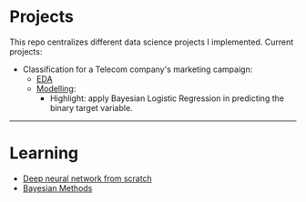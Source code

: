 # Projects
This repo centralizes different data science projects I implemented.
Current projects:
- Classification for a Telecom company's marketing campaign:
  - [EDA](https://github.com/phamthiminhtu/data_science_projects/blob/master/classification_marketing__campaigns_EDA.ipynb)
  - [Modelling](https://github.com/phamthiminhtu/data_science_projects/blob/master/classification__marketing_campaigns.ipynb):
      - Highlight: apply Bayesian Logistic Regression in predicting the binary target variable.
-------
# Learning
- [Deep neural network from scratch](https://github.com/phamthiminhtu/data_science_projects/blob/master/learning/deep_learning/deep_neural_network_from_scratch.ipynb)
- [Bayesian Methods](https://github.com/phamthiminhtu/data_science_projects/blob/master/learning/deep_learning/Bayesian%20Methods.md)
